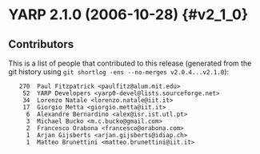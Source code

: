 YARP 2.1.0 (2006-10-28)                                                {#v2_1_0}
=======================

Contributors
------------

This is a list of people that contributed to this release (generated from the
git history using `git shortlog -ens --no-merges v2.0.4...v2.1.0`):

```
   270	Paul Fitzpatrick <paulfitz@alum.mit.edu>
    52	YARP Developers <yarp0-devel@lists.sourceforge.net>
    34	Lorenzo Natale <lorenzo.natale@iit.it>
    17	Giorgio Metta <giorgio.metta@iit.it>
     6	Alexandre Bernardino <alex@isr.ist.utl.pt>
     3	Michael Bucko <m.c.bucko@gmail.com>
     2	Francesco Orabona <francesco@orabona.com>
     1	Arjan Gijsberts <arjan.gijsberts@idiap.ch>
     1	Matteo Brunettini <matteo.brunettini@iit.it>
```
